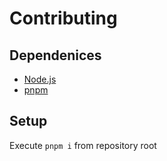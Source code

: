 # Contributing

## Dependenices

- [Node.js](https://nodejs.org)
- [pnpm](https://pnpm.io)

## Setup

Execute `pnpm i` from repository root
